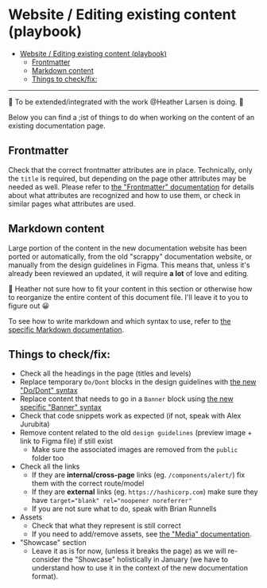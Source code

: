 # Website / Editing existing content (playbook)

- [Website / Editing existing content (playbook)](#website--editing-existing-content-playbook)
  - [Frontmatter](#frontmatter)
  - [Markdown content](#markdown-content)
  - [Things to check/fix:](#things-to-checkfix)

---

🚨 To be extended/integrated with the work @Heather Larsen is doing. 🚨

Below you can find a ;ist of things to do when working on the content of an existing documentation page.

## Frontmatter
Check that the correct frontmatter attributes are in place. Technically, only the `title` is required, but depending on the page other attributes may be needed as well. Please refer to [the "Frontmatter" documentation](./Website-Doc-folder.md#frontmatter) for details about what attributes are recognized and how to use them, or check in similar pages what attributes are used.

## Markdown content
Large portion of the content in the new documentation website has been ported or automatically, from the old "scrappy" documentation website, or manually from the design guidelines in Figma. This means that, unless it's already been reviewed an updated, it will require **a lot** of love and editing.

🚧 Heather not sure how to fit your content in this section or otherwise how to reorganize the entire content of this document file. I'll leave it to you to figure out 😀

To see how to write markdown and which syntax to use, refer to [the specific Markdown documentation](./Website-Markdown.md).

## Things to check/fix:

- Check all the headings in the page (titles and levels)
- Replace temporary `Do/Dont` blocks in the design guidelines with [the new "Do/Dont" syntax](./Website-Markdown.md#dodont)
- Replace content that needs to go in a `Banner` block using [the new specific "Banner" syntax](./Website-Markdown.md#banner)
- Check that code snippets work as expected (if not, speak with Alex Jurubita)
- Remove content related to the old `design guidelines` (preview image + link to Figma file) if still exist
    - Make sure the associated images are removed from the `public` folder too
- Check all the links
    - If they are **internal/cross-page** links (eg. `/components/alert/`) fix them with the correct route/model
    - If they are **external** links (eg. `https://hashicorp.com`) make sure they have `target="blank" rel="noopener noreferrer"`
    - If you are not sure what to do, speak with Brian Runnells
- Assets
    - Check that what they represent is still correct
    - If you need to add/remove assets, see [the "Media" documentation](./Website-Media.md).
- "Showcase" section
    - Leave it as is for now, (unless it breaks the page) as we will re-consider the "Showcase" holistically in January (we have to understand how to use it in the context of the new documentation format).

